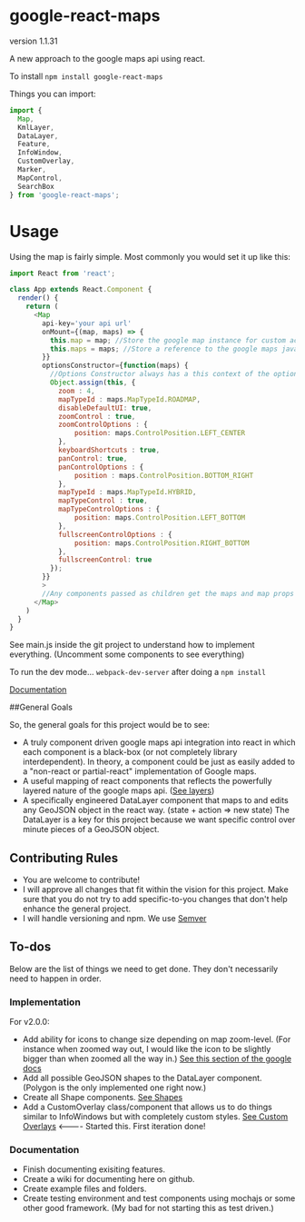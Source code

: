 # google-react-maps
version 1.1.31

A new approach to the google maps api using react.

To install `npm install google-react-maps`

Things you can import:
```javascript
import {
  Map, 
  KmlLayer,
  DataLayer,
  Feature,
  InfoWindow,
  CustomOverlay,
  Marker,
  MapControl,
  SearchBox
} from 'google-react-maps';
```

# Usage

Using the map is fairly simple. Most commonly you would set it up like this:

```javascript
import React from 'react';

class App extends React.Component {
  render() {
    return (
      <Map 
        api-key='your api url'
        onMount={(map, maps) => {
          this.map = map; //Store the google map instance for custom actions. (Outside the react components.)
          this.maps = maps; //Store a reference to the google maps javascript api in case we need some of it's helper methods.
        }}
        optionsConstructor={function(maps) {
          //Options Constructor always has a this context of the options object. To override the default options do the following:
          Object.assign(this, {
            zoom : 4,
            mapTypeId : maps.MapTypeId.ROADMAP,
            disableDefaultUI: true,
            zoomControl : true,
            zoomControlOptions : {
                position: maps.ControlPosition.LEFT_CENTER
            },
            keyboardShortcuts : true,
            panControl: true,
            panControlOptions : {
                position : maps.ControlPosition.BOTTOM_RIGHT
            },
            mapTypeId : maps.MapTypeId.HYBRID,
            mapTypeControl : true,
            mapTypeControlOptions : {
                position: maps.ControlPosition.LEFT_BOTTOM
            },
            fullscreenControlOptions : {
                position: maps.ControlPosition.RIGHT_BOTTOM
            },
            fullscreenControl: true
          });
        }}
        >
        //Any components passed as children get the maps and map props passed to them.
      </Map>
    )
  }
}

```

See main.js inside the git project to understand how to implement everything. (Uncomment some components to see everything)

To run the dev mode... `webpack-dev-server` after doing a `npm install`

[Documentation](https://nomadgraphix.github.io/google-react-maps)

##General Goals

So, the general goals for this project would be to see:

- A truly component driven google maps api integration into react in which each component is a black-box (or not completely library interdependent). In theory, a component could be just as easily added to a "non-react or partial-react" implementation of Google maps. 
- A useful mapping of react components that reflects the powerfully layered nature of the google maps api. ([See layers](https://developers.google.com/maps/documentation/javascript/layers))
- A specifically engineered DataLayer component that maps to and edits any GeoJSON object in the react way. (state + action => new state) The DataLayer is a key for this project because we want specific control over minute pieces of a GeoJSON object. 

## Contributing Rules

- You are welcome to contribute!
- I will approve all changes that fit within the vision for this project. Make sure that you do not try to add specific-to-you changes that don't help enhance the general project. 
- I will handle versioning and npm. We use [Semver](https://docs.npmjs.com/getting-started/semantic-versioning)

## To-dos

Below are the list of things we need to get done. They don't necessarily need to happen in order.

### Implementation

For v2.0.0:

 - Add ability for icons to change size depending on map zoom-level. (For instance when zoomed way out, I would like the icon to be slightly bigger than when zoomed all the way in.) [See this section of the google docs](https://developers.google.com/maps/documentation/javascript/markers#complex_icons)
 - Add all possible GeoJSON shapes to the DataLayer component. (Polygon is the only implemented one right now.)
 - Create all Shape components. [See Shapes](https://developers.google.com/maps/documentation/javascript/shapes)
 - Add a CustomOverlay class/component that allows us to do things similar to InfoWindows but with completely custom styles. [See Custom Overlays](https://developers.google.com/maps/documentation/javascript/customoverlays) <---- Started this. First iteration done!


### Documentation

 - Finish documenting exisiting features.
 - Create a wiki for documenting here on github.
 - Create example files and folders.
 - Create testing environment and test components using mochajs or some other good framework. (My bad for not starting this as test driven.)
